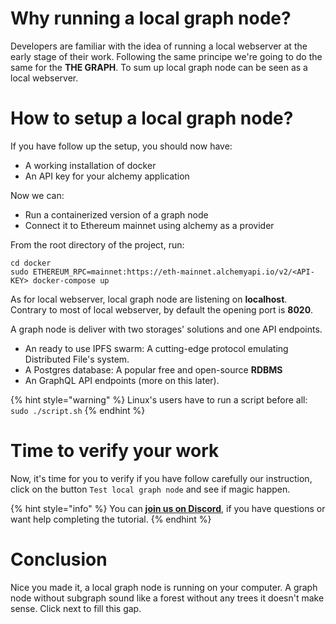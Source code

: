 # Why running a local graph node?

Developers are familiar with the idea of running a local webserver at the early stage of their work. Following the same principe we're going to do the same for the **THE GRAPH**. To sum up local graph node can be seen as a local webserver.

# How to setup a local graph node?

If you have follow up the setup, you should now have:

- A working installation of docker
- An API key for your alchemy application

Now we can:

- Run a containerized version of a graph node
- Connect it to Ethereum mainnet using alchemy as a provider

From the root directory of the project, run:

```text
cd docker
sudo ETHEREUM_RPC=mainnet:https://eth-mainnet.alchemyapi.io/v2/<API-KEY> docker-compose up
```

As for local webserver, local graph node are listening on **localhost**. Contrary to most of local webserver, by default the opening port is **8020**.

A graph node is deliver with two storages' solutions and one API endpoints.

- An ready to use IPFS swarm: A cutting-edge protocol emulating Distributed File's system.
- A Postgres database: A popular free and open-source **RDBMS**
- An GraphQL API endpoints (more on this later).

{% hint style="warning" %}
Linux's users have to run a script before all: `sudo ./script.sh`
{% endhint %}

# Time to verify your work

Now, it's time for you to verify if you have follow carefully our instruction, click on the button `Test local graph node` and see if magic happen.

{% hint style="info" %}
You can [**join us on Discord**](https://discord.gg/fszyM7K), if you have questions or want help completing the tutorial.
{% endhint %}

# Conclusion

Nice you made it, a local graph node is running on your computer. A graph node without subgraph sound like a forest without any trees it doesn't make sense. Click next to fill this gap.
